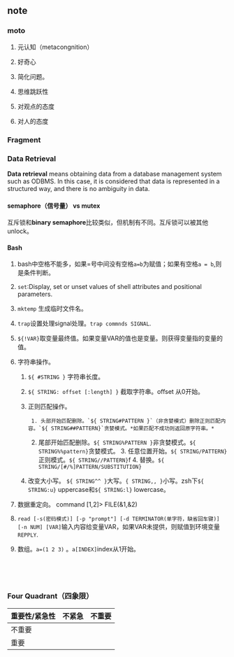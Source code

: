## note

### moto 

1. 元认知（metacongnition）
2. 好奇心
3. 简化问题。

4. 思维跳跃性

5. 对观点的态度
6. 对人的态度

### Fragment

### Data Retrieval

**Data retrieval** means obtaining data from a database management system such as ODBMS. In this case, it is considered that data is represented in a structured way, and there is no ambiguity in data.

#### semaphore（信号量） vs mutex

互斥锁和**binary semaphore**比较类似，但机制有不同。互斥锁可以被其他unlock。

#### Bash

1. bash中空格不能多，如果=号中间没有空格`a=b`为赋值；如果有空格`a = b`,则是条件判断。

2. `set`:Display, set or unset values of shell attributes and positional parameters.

3. `mktemp` 生成临时文件名。

4. `trap`设置处理signal处理。`trap commnds SIGNAL`.

5. `${!VAR}`取变量最终值。如果变量VAR的值也是变量。则获得变量指的变量的值。

6. 字符串操作。

    1. `${ #STRING }` 字符串长度。

    2. `${ STRING: offset [:length] }` 截取字符串。offset 从0开始。

    3. 正则匹配操作。

        	1. 头部开始匹配删除。`${ STRING#PATTERN }`（非贪婪模式）删除正则匹配内容。`${ STRING##PATTERN}`贪婪模式。*如果匹配不成功则返回原字符串。*
     	2. 尾部开始匹配删除。`${ STRING%PATTERN }`非贪婪模式。`${ STRING%%pattern}`贪婪模式。
              	3. 任意位置开始。`${ STRING/PATTERN}`正则模式。`${ STRING//PATTERN}`f
              	4. 替换。`${ STRING/[#/%]PATTERN/SUBSTITUTION}`
    4. 改变大小写。 `${ STRING^^ }`大写。`{ STRING,, }`小写。zsh下`${ STRING:u}` uppercase和`${ STRING:l}` lowercase。
    
7. 数据重定向。 command  [1,2]> FILE(&1,&2)

8. `read [-s(密码模式)] [-p "prompt"] [-d TERMINATOR(单字符，缺省回车键)] [-n NUM] [VAR]`输入内容给变量VAR，如果VAR未提供，则赋值到环境变量`REPPLY`.
   
9. 数组。`a=(1 2 3)` 。`a[INDEX]`index从1开始。

    ​     

    ​      

### Four Quadrant（四象限）

| 重要性/紧急性 | 不紧急 | 不重要 |
| ------------- | ------ | ------ |
| 不重要        |        |        |
| 重要          |        |        |

